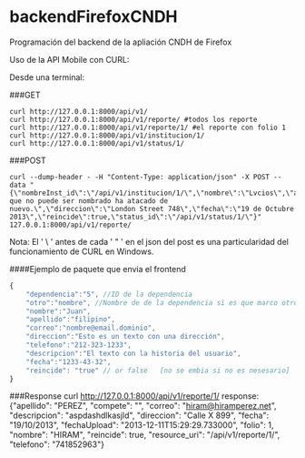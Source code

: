 backendFirefoxCNDH
==================

Programación del backend de la apliación CNDH de Firefox

Uso de la API Mobile con CURL:

Desde una terminal:

###GET

	curl http://127.0.0.1:8000/api/v1/
	curl http://127.0.0.1:8000/api/v1/reporte/ #todos los reporte
	curl http://127.0.0.1:8000/api/v1/reporte/1/ #el reporte con folio 1
	curl http://127.0.0.1:8000/api/v1/institucion/1/
	curl http://127.0.0.1:8000/api/v1/status/1/

###POST 

	curl --dump-header - -H "Content-Type: application/json" -X POST --data "{\"nombreInst_id\":\"/api/v1/institucion/1/\",\"nombre\":\"Lvcios\",\"apellido\":\"Malfoy\",\"correo\":\"lmalfoi@slytherin.hogwarts.uk\",\"telefono\":\"123456780\",\"descripcion\":\"El que no puede ser nombrado ha atacado de nuevo.\",\"direccion\":\"London Street 748\",\"fecha\":\"19 de Octubre 2013\",\"reincide\":true,\"status_id\":\"/api/v1/status/1/\"}" 127.0.0.1:8000/api/v1/reporte/
		
Nota: El ' \ ' antes de cada ' " ' en el json del post es una particularidad del funcionamiento de CURL en Windows.

####Ejemplo de paquete que envia el frontend
```js
{
	"dependencia":"5", //ID de la dependencia
	"otro":"nombre", //Nombre de de la dependencia si es que marco otro  [no se embia si no es nesesario]
	"nombre":"Juan", 
	"apellido":"filipino",
	"correo":"nombre@email.dominio",
	"direccion":"Esto es un texto con una dirección",
	"telefono":"212-323-1233",
	"descripcion":"El texto con la historia del usuario",
	"fecha":"1233-43-32",
	"reincide": "true" // or false   [no se embia si no es nesesario]
}
```

###Response 
	curl http://127.0.0.1:8000/api/v1/reporte/1/
	response: {"apellido": "PEREZ", "compete": "", "correo": "hiram@hiramperez.net", "descripcion": "aspdashdlkasjld", "direccion": "Calle  X 899", "fecha": "19/10/2013", "fechaUpload": "2013-12-11T15:29:29.733000", "folio": 1, "nombre": "HIRAM", "reincide": true, "resource_uri": "/api/v1/reporte/1/", "telefono": "741852963"}

